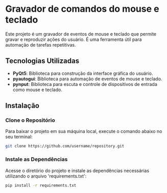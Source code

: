 # Gravador de comandos do mouse e teclado

Este projeto é um gravador de eventos de mouse e teclado que permite gravar e reproduzir ações do usuário. É uma ferramenta útil para automação de tarefas repetitivas. 

## Tecnologias Utilizadas

- **PyQt5**: Biblioteca para construção da interface gráfica do usuário.
- **pyautogui**: Biblioteca para automação de eventos de mouse e teclado.
- **pynput**: Biblioteca para escuta e controle de dispositivos de entrada como mouse e teclado.

## Instalação

### Clone o Repositório

Para baixar o projeto em sua máquina local, execute o comando abaixo no seu terminal:

```bash
git clone https://github.com/username/repository.git
```
### Instale as Dependências

Acesse o diretório do projeto e instale as dependências necessárias utilizando o arquivo 'requirements.txt':

```bash
pip install -r requirements.txt
```
